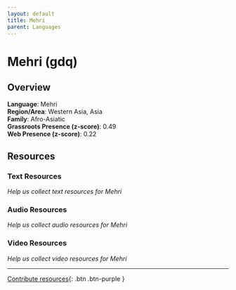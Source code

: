 ```yaml
---
layout: default
title: Mehri
parent: Languages
---
```


# Mehri (gdq)

## Overview

**Language**: Mehri  
**Region/Area**: Western Asia, Asia  
**Family**: Afro-Asiatic  
**Grassroots Presence (z-score)**: 0.49  
**Web Presence (z-score)**: 0.22  

## Resources

### Text Resources
*Help us collect text resources for Mehri*

### Audio Resources
*Help us collect audio resources for Mehri*

### Video Resources
*Help us collect video resources for Mehri*

---

[Contribute resources](https://forms.office.com/e/1SfLJx3u1r){: .btn .btn-purple }
